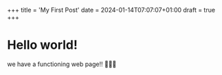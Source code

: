 +++
title = 'My First Post'
date = 2024-01-14T07:07:07+01:00
draft = true
+++
# Hello world!

we have a functioning web page!! 🎉🎉🎉